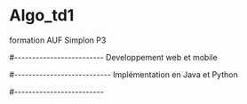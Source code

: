 # Algo_td1


formation AUF Simplon P3


#-------------------------
Developpement web et mobile


#---------------------------
Implémentation en Java et Python


#-------------------------


